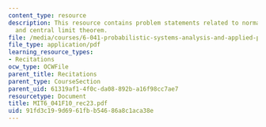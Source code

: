 ```yaml
---
content_type: resource
description: This resource contains problem statements related to normal distribution
  and central limit theorem.
file: /media/courses/6-041-probabilistic-systems-analysis-and-applied-probability-fall-2010/91fd3c199d6961fbb54686a8c1aca38e_MIT6_041F10_rec23.pdf
file_type: application/pdf
learning_resource_types:
- Recitations
ocw_type: OCWFile
parent_title: Recitations
parent_type: CourseSection
parent_uid: 61319af1-4f0c-da08-892b-a16f98cc7ae7
resourcetype: Document
title: MIT6_041F10_rec23.pdf
uid: 91fd3c19-9d69-61fb-b546-86a8c1aca38e
---
```

